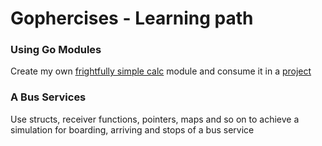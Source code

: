 # Gophercises - Learning path


### Using Go Modules 
Create my own [frightfully  simple calc](https://github.com/davidramos-om/go_calc_package) module and consume it in a [project ](https://github.com/davidramos-om/go-lab-experiments/tree/master/my-calc-implement)


### A Bus Services
Use structs, receiver functions, pointers, maps and so on to achieve a simulation for boarding, arriving and stops of a bus service